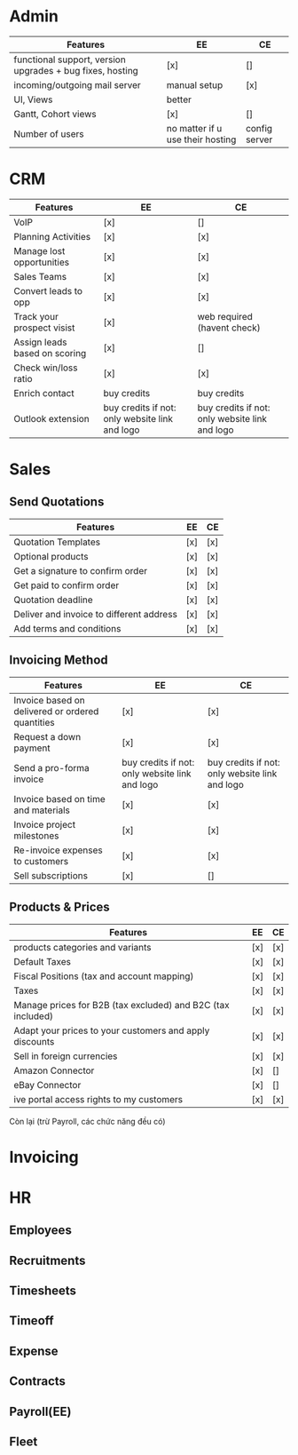 # Admin

| Features                                                  | EE                               | CE            |
| --------------------------------------------------------- | -------------------------------- | ------------- |
| functional support, version upgrades + bug fixes, hosting | [x]                              | []            |
| incoming/outgoing mail server                             | manual setup                     | [x]           |
| UI, Views                                                 | better                           |               |
| Gantt, Cohort views                                       | [x]                              | []            |
| Number of users                                           | no matter if u use their hosting | config server |
# CRM

| Features                      | EE                                             | CE                                             |
| ----------------------------- | ---------------------------------------------- | ---------------------------------------------- |
| VoIP                          | [x]                                            | []                                             |
| Planning Activities           | [x]                                            | [x]                                            |
| Manage lost opportunities     | [x]                                            | [x]                                            |
| Sales Teams                   | [x]                                            | [x]                                            |
| Convert leads to opp          | [x]                                            | [x]                                            |
| Track your prospect visist    | [x]                                            | web required (havent check)                    |
| Assign leads based on scoring | [x]                                            | []                                             |
| Check win/loss ratio          | [x]                                            | [x]                                            |
| Enrich contact                | buy credits                                    | buy credits                                    |
| Outlook extension             | buy credits if not: only website link and logo | buy credits if not: only website link and logo |


# Sales

## Send Quotations

| Features                                 | EE  | CE  |
| ---------------------------------------- | --- | --- |
| Quotation Templates                      | [x] | [x] |
| Optional products                        | [x] | [x] |
| Get a signature to confirm order         | [x] | [x] |
| Get paid to confirm order                | [x] | [x] |
| Quotation deadline                       | [x] | [x] |
| Deliver and invoice to different address | [x] | [x] |
| Add terms and conditions                 | [x] | [x] |
## Invoicing Method

| Features                                         | EE                                             | CE                                             |
| ------------------------------------------------ | ---------------------------------------------- | ---------------------------------------------- |
| Invoice based on delivered or ordered quantities | [x]                                            | [x]                                            |
| Request a down payment                           | [x]                                            | [x]                                            |
| Send a pro-forma invoice                         | buy credits if not: only website link and logo | buy credits if not: only website link and logo |
| Invoice based on time and materials              | [x]                                            | [x]                                            |
| Invoice project milestones                       | [x]                                            | [x]                                            |
| Re-invoice expenses to customers                 | [x]                                            | [x]                                            |
| Sell subscriptions                               | [x]                                            | []                                             |

## Products & Prices

| Features                                                    | EE  | CE  |
| ----------------------------------------------------------- | --- | --- |
| products categories and variants                            | [x] | [x] |
| Default Taxes                                               | [x] | [x] |
| Fiscal Positions (tax and account mapping)                  | [x] | [x] |
| Taxes                                                       | [x] | [x] |
| Manage prices for B2B (tax excluded) and B2C (tax included) | [x] | [x] |
| Adapt your prices to your customers and apply discounts     | [x] | [x] |
| Sell in foreign currencies                                  | [x] | [x] |
| Amazon Connector                                            | [x] | []  |
| eBay Connector                                              | [x] | []  |
| ive portal access rights to my customers                    | [x] | [x] |


Còn lại (trừ Payroll, các chức năng đều có)

# Invoicing

# HR

## Employees

## Recruitments

## Timesheets

## Timeoff

## Expense

## Contracts

## Payroll(EE)

## Fleet
